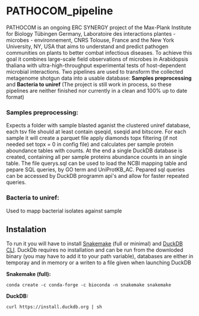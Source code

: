 # PATHOCOM_pipeline
PATHOCOM is an ongoing ERC SYNERGY project of the Max-Plank Institute for Biology Tübingen Germany,  Laboratoire des interactions plantes - microbes - environnement, CNRS Tolouse, France and the New York University, NY, USA that aims to understand and predict pathogen communities on plants to better combat infectious diseases.
To achieve this goal it combines large-scale field observations of microbes in Arabidopsis thaliana with ultra-high-throughput experimental tests of host-dependent microbial interactions.
Two pipelines are used to transform the collected metagenome shotgun data into a usable database: **Samples preprocessing** and **Bacteria to uniref** 
(The project is still work in process, so these pipelines are neither finished nor currently in a clean and 100% up to date format) 
### Samples preprocessing:

Expects a folder with sample blasted aganist the clustered uniref database, each tsv file should at least contain qseqid, sseqid and bitscore. For each sample it will create a parquet file apply diamonds topx filtering (if not needed set topx = 0 in config file) and calculates per sample protein aboundance tables with counts.
At the end a single DuckDB database is created, containing all per sample proteins abundance counts in an single table.
The file querys.sql can be used to load the NCBI mapping table and pepare SQL queries, by GO term and  UniProtKB_AC.
Pepared sql queries can be accessed by DuckDB programm api's and allow for faster repeated queries. 

### Bacteria to uniref: 

Used to mapp bacterial isolates against sample 


## Instalation
To run it you will have to install [Snakemake](https://snakemake.readthedocs.io/en/stable/getting_started/installation.html) (full or minimal) and [DuckDB CLI](https://duckdb.org/docs/installation/?version=stable&environment=cli&platform=linux&download_method=direct&architecture=x86_64). DuckDb requires no installation and can be run from the downloded binary (you may have to add it to your path variable), databases are either in temporay and in memory or a writen to a file given when launching DuckDB

**Snakemake (full):**

`conda create -c conda-forge -c bioconda -n snakemake snakemake`

**DuckDB:**

`curl https://install.duckdb.org | sh`


